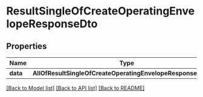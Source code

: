 # ResultSingleOfCreateOperatingEnvelopeResponseDto

## Properties
Name | Type | Description | Notes
------------ | ------------- | ------------- | -------------
**data** | **AllOfResultSingleOfCreateOperatingEnvelopeResponseDtoData** | Data | [optional] 

[[Back to Model list]](../../README.md#documentation-for-models) [[Back to API list]](../../README.md#documentation-for-api-endpoints) [[Back to README]](../../README.md)


